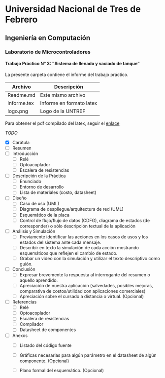 # Universidad Nacional de Tres de Febrero

## Ingeniería en Computación

### Laboratorio de Microcontroladores

#### Trabajo Práctico N° 3: "Sistema de llenado y vaciado de tanque"

La presente carpeta contiene el informe del trabajo práctico.

| Archivo | Descripción 
|-|-
| Readme.md | Este mismo archivo 
| informe.tex | Informe en formato latex
| logo.png | Logo de la UNTREF

Para obtener el pdf compilado del latex, seguir el [enlace](https://latexonline.cc/compile?git=https://github.com/HeraclitoDeEfeso/LaboratorioMicro2020&target=TP3/doc/informe.tex&trackId=1588861966255)

_TODO_

- [X] Carátula
- [ ] Resumen
- [ ] Introducción
    - [ ] Relé
    - [ ] Optoacoplador
    - [ ] Escalera de resistencias
- [ ] Descripción de la Práctica
    - [ ] Enunciado
    - [ ] Entorno de desarrollo
    - [ ] Lista de materiales (costo, datasheet)
- [ ] Diseño
    - [ ] Caso de uso (UML)
    - [ ] Diagrama de despliegue/arquitectura de red (UML)
    - [ ] Esquemático de la placa
    - [ ] Control de flujo/flujo de datos (CDFG), diagrama de estados (de corresponder) o sólo descripción textual de la aplicación
- [ ] Análisis y Simulación
    - [ ] Previamente identificar las acciones en los casos de usos y los estados del sistema ante cada mensaje.
    - [ ] Describir en texto la simulación de cada acción mostrando esquemáticos que reflejen el cambio de estado.
    - [ ] Grabar un video con la simulación y utilizar el texto descriptivo como guión.
- [ ] Conclusión
    - [ ] Expresar brevemente la respuesta al interrogante del resumen o aquello aprendido. 
    - [ ] Apreciación de nuestra aplicación (salvedades, posibles mejoras, comparativa de costos/utilidad con aplicaciones comerciales)
    - [ ] Apreciación sobre el cursado a distancia o virtual. (Opcional)
- [ ] Referencias
    - [ ] Relé
    - [ ] Optoacoplador
    - [ ] Escalera de resistencias
    - [ ] Compilador
    - [ ] Datasheet de componentes
- [ ] Anexos
    - [ ] Listado del código fuente
    - [ ] Gráficas necesarias para algún parámetro en el datasheet de algún componente. (Opcional)
    - [ ] Plano formal del esquemático. (Opcional)

    